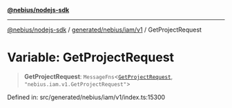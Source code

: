 [**@nebius/nodejs-sdk**](../../../../../README.md)

***

[@nebius/nodejs-sdk](../../../../../README.md) / [generated/nebius/iam/v1](../README.md) / GetProjectRequest

# Variable: GetProjectRequest

> **GetProjectRequest**: `MessageFns`\<[`GetProjectRequest`](../interfaces/GetProjectRequest.md), `"nebius.iam.v1.GetProjectRequest"`\>

Defined in: src/generated/nebius/iam/v1/index.ts:15300
